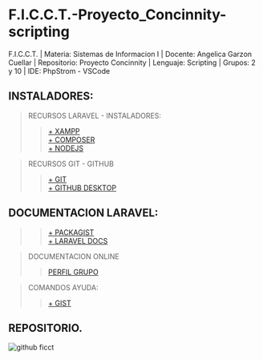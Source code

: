 # F.I.C.C.T.-Proyecto_Concinnity-scripting
F.I.C.C.T. | Materia: Sistemas de Informacion I | Docente: Angelica Garzon Cuellar | Repositorio: Proyecto Concinnity |  Lenguaje: Scripting | Grupos: 2 y 10 | IDE: PhpStrom - VSCode
## INSTALADORES:
>  RECURSOS LARAVEL - INSTALADORES:
>> [+ XAMPP](https://www.apachefriends.org/es/download.html) <br>
>> [+ COMPOSER](https://getcomposer.org/doc/00-intro.md#installation-linux-unix-macos) <br>
>> [+ NODEJS](https://nodejs.org/es/download/current/) <br>

> RECURSOS GIT - GITHUB
>> [+ GIT](https://git-scm.com/downloads) <br>
>> [+ GITHUB DESKTOP](https://desktop.github.com/) <br>

## DOCUMENTACION LARAVEL:
>> [+ PACKAGIST](https://packagist.org/) <br>
>> [+ LARAVEL DOCS](https://laravel.com/docs/8.x)

> DOCUMENTACION ONLINE 
>> [PERFIL GRUPO](https://docs.google.com/document/d/1vOSXMI-mekdiEx1ccgsdRv7zl9ptdE7l8jRExSe5moE/edit) <br>

>  COMANDOS AYUDA:
>> [+ GIST](https://gist.github.com/jhasmany-jhunnior/9ccd3b29c580f4b5ce9f00f084d26c93) <br>

## REPOSITORIO.
![github ficct](https://user-images.githubusercontent.com/36086876/119494544-69bc6900-bd2f-11eb-8c42-810b19ede512.png)